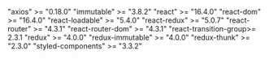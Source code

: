 "axios" >= "0.18.0"
"immutable" >= "3.8.2"
"react" >= "16.4.0"
"react-dom" >= "16.4.0"
"react-loadable" >= "5.4.0"
"react-redux" >= "5.0.7"
"react-router" >= "4.3.1"
"react-router-dom" >= "4.3.1"
"react-transition-group>= 2.3.1
"redux" >= "4.0.0"
"redux-immutable" >= "4.0.0"
"redux-thunk" >= "2.3.0"
"styled-components" >= "3.3.2"
